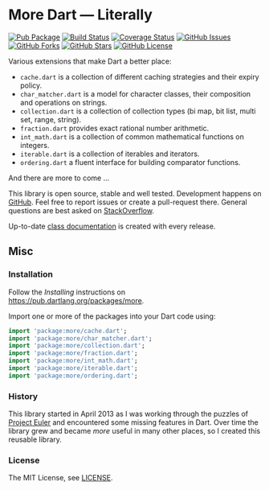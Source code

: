 More Dart — Literally
=====================

[![Pub Package](https://img.shields.io/pub/v/more.svg)](https://pub.dartlang.org/packages/more)
[![Build Status](https://travis-ci.org/renggli/dart-more.svg)](https://travis-ci.org/renggli/dart-more)
[![Coverage Status](https://coveralls.io/repos/renggli/dart-more/badge.svg)](https://coveralls.io/r/renggli/dart-more)
[![GitHub Issues](https://img.shields.io/github/issues/renggli/dart-more.svg)](https://github.com/renggli/dart-more/issues)
[![GitHub Forks](https://img.shields.io/github/forks/renggli/dart-more.svg)](https://github.com/renggli/dart-more/network)
[![GitHub Stars](https://img.shields.io/github/stars/renggli/dart-more.svg)](https://github.com/renggli/dart-more/stargazers)
[![GitHub License](https://img.shields.io/badge/license-MIT-blue.svg)](https://raw.githubusercontent.com/renggli/dart-more/master/LICENSE)

Various extensions that make Dart a better place:

- `cache.dart` is a collection of different caching strategies and their expiry policy.
- `char_matcher.dart` is a model for character classes, their composition and operations on strings.
- `collection.dart` is a collection of collection types (bi map, bit list, multi set, range, string).
- `fraction.dart` provides exact rational number arithmetic.
- `int_math.dart` is a collection of common mathematical functions on integers.
- `iterable.dart` is a collection of iterables and iterators.
- `ordering.dart` a fluent interface for building comparator functions.

And there are more to come ...

This library is open source, stable and well tested. Development happens on [GitHub](https://github.com/renggli/dart-more). Feel free to report issues or create a pull-request there. General questions are best asked on [StackOverflow](http://stackoverflow.com/questions/tagged/more+dart).

Up-to-date [class documentation](http://www.dartdocs.org/documentation/more/latest/index.html) is created with every release.


Misc
----

### Installation

Follow the _Installing_ instructions on https://pub.dartlang.org/packages/more.

Import one or more of the packages into your Dart code using:

```dart
import 'package:more/cache.dart';
import 'package:more/char_matcher.dart';
import 'package:more/collection.dart';
import 'package:more/fraction.dart';
import 'package:more/int_math.dart';
import 'package:more/iterable.dart';
import 'package:more/ordering.dart';
```

### History

This library started in April 2013 as I was working through the puzzles of [Project Euler](https://projecteuler.net/) and encountered some missing features in Dart. Over time the library grew and became _more_ useful in many other places, so I created this reusable library.

### License

The MIT License, see [LICENSE](https://github.com/renggli/dart-more/raw/master/LICENSE).
